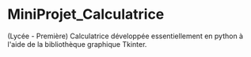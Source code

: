 # MiniProjet_Calculatrice
(Lycée - Première) Calculatrice développée essentiellement en python à l'aide de la bibliothèque graphique Tkinter. 
